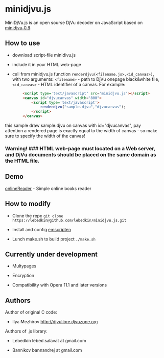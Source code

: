 minidjvu.js
===========

MiniDjVu.js is an open sourse DjVu decoder on JavaScript based on [minidjvu-0.8](http://djvulibre.djvuzone.org)

How to use
----------

* download script-file minidivu.js

* include it in your HTML web-page

* call from minidjvu.js function `renderdjvu(<filename.js>,<id_canvas>)`, with two arguments: `<filename>` - path to DjVu onepage black&white file, `<id_canvas>` - HTML identifier of a canvas. For example:

```html
		<script type='text/javascript' src='minidjvu.js'></script>
		<canvas id="djvucanvas" width="800">			    
			<script type='text/javascript'>
				renderdjvu("sample.djvu","djvucanvas");
			</script>
		</canvas>
```
this sample draw sample.djvu on canvas with id="djvucanvas", pay attention a rendered page is exactly equal to the width of canvas - so make sure to specify the width of the canvas!

### Warning! ### HTML web-page must located on a Web server, and  DjVu documents should be placed on the same domain as the HTML file. 

Demo
----

[onlineReader](http://ntfs.narod.ru/onlineReader.html) - Simple online books reader


How to modify
-------------

* Clone the repo `git clone https://lebedkin@github.com/lebedkin/minidjvu.js.git`

* Install and config [emscripten](https://github.com/kripken/emscripten/wiki/Tutorial)

* Lunch make.sh to build project `./make.sh`

Currently under development
---------------------------

* Multypages

* Encryption

* Compatibility with Opera 11.1 and later versions


Authors
-------

Author of original C code:

 + Ilya Mezhirov	http://djvulibre.djvuzone.org

Authors of .js library: 

 + Lebedkin	lebed.salavat at gmail.com	

 + Bannikov	bannandrej at gmail.com

